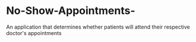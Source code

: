 # No-Show-Appointments-
An application that determines whether patients will attend their respective doctor's appointments 
